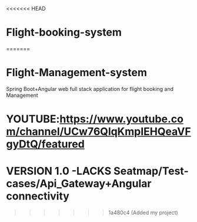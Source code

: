 <<<<<<< HEAD
# Flight-booking-system
=======
# Flight-Management-system
 Spring Boot+Angular web full stack application for flight booking and Management
 
 # YOUTUBE:https://www.youtube.com/channel/UCw76QlqKmpIEHQeaVFgyDtQ/featured
 # VERSION 1.0 -LACKS Seatmap/Test-cases/Api_Gateway+Angular connectivity 
>>>>>>> 1a480c4 (Added my project)
